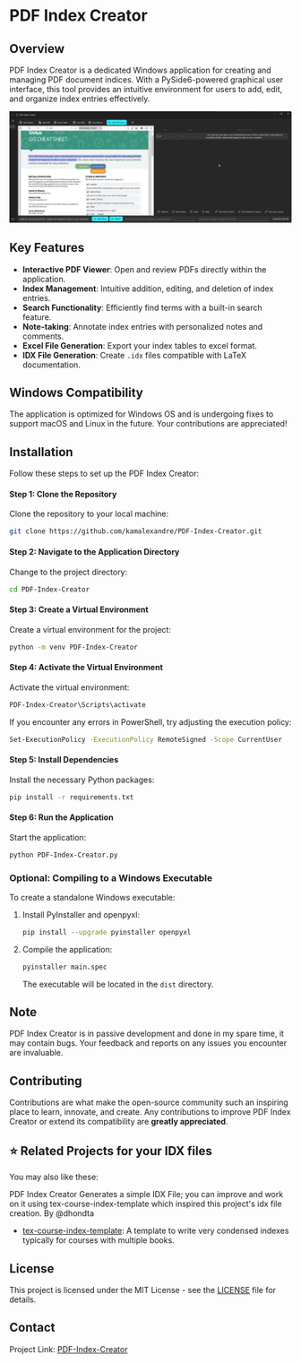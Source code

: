 # PDF Index Creator

## Overview
PDF Index Creator is a dedicated Windows application for creating and managing PDF document indices. With a PySide6-powered graphical user interface, this tool provides an intuitive environment for users to add, edit, and organize index entries effectively.

![Image](https://github.com/kamalexandre/PDF-Index-Creator/blob/main/SampleView.png)

## Key Features
- **Interactive PDF Viewer**: Open and review PDFs directly within the application.
- **Index Management**: Intuitive addition, editing, and deletion of index entries.
- **Search Functionality**: Efficiently find terms with a built-in search feature.
- **Note-taking**: Annotate index entries with personalized notes and comments.
- **Excel File Generation**: Export your index tables to excel format.
- **IDX File Generation**: Create `.idx` files compatible with LaTeX documentation.

## Windows Compatibility
The application is optimized for Windows OS and is undergoing fixes to support macOS and Linux in the future. Your contributions are appreciated!

## Installation
Follow these steps to set up the PDF Index Creator:

#### Step 1: Clone the Repository

Clone the repository to your local machine:

```bash
git clone https://github.com/kamalexandre/PDF-Index-Creator.git
```

#### Step 2: Navigate to the Application Directory

Change to the project directory:

```bash
cd PDF-Index-Creator
```

#### Step 3: Create a Virtual Environment

Create a virtual environment for the project:

```bash
python -m venv PDF-Index-Creator
```

#### Step 4: Activate the Virtual Environment

Activate the virtual environment:

```bash
PDF-Index-Creator\Scripts\activate
```

If you encounter any errors in PowerShell, try adjusting the execution policy:

```bash
Set-ExecutionPolicy -ExecutionPolicy RemoteSigned -Scope CurrentUser
```

#### Step 5: Install Dependencies

Install the necessary Python packages:

```bash
pip install -r requirements.txt
```

#### Step 6: Run the Application

Start the application:

```bash
python PDF-Index-Creator.py
```

### Optional: Compiling to a Windows Executable

To create a standalone Windows executable:

1. Install PyInstaller and openpyxl:

    ```bash
    pip install --upgrade pyinstaller openpyxl
    ```

2. Compile the application:

    ```bash
    pyinstaller main.spec
    ```

    The executable will be located in the `dist` directory.

## Note

PDF Index Creator is in passive development and done in my spare time, it may contain bugs. Your feedback and reports on any issues you encounter are invaluable.

## Contributing

Contributions are what make the open-source community such an inspiring place to learn, innovate, and create. Any contributions to improve PDF Index Creator or extend its compatibility are **greatly appreciated**.

## :star: Related Projects for your IDX files

You may also like these:

PDF Index Creator Generates a simple IDX File; you can improve and work on it using tex-course-index-template which inspired this project's idx file creation. By @dhondta
- [tex-course-index-template](https://github.com/academic-templates/tex-course-index-template): A template to write very condensed indexes typically for courses with multiple books.

## License

This project is licensed under the MIT License - see the [LICENSE](LICENSE) file for details.

## Contact

Project Link: [PDF-Index-Creator](https://github.com/yourusername/pdf-index-creator)
